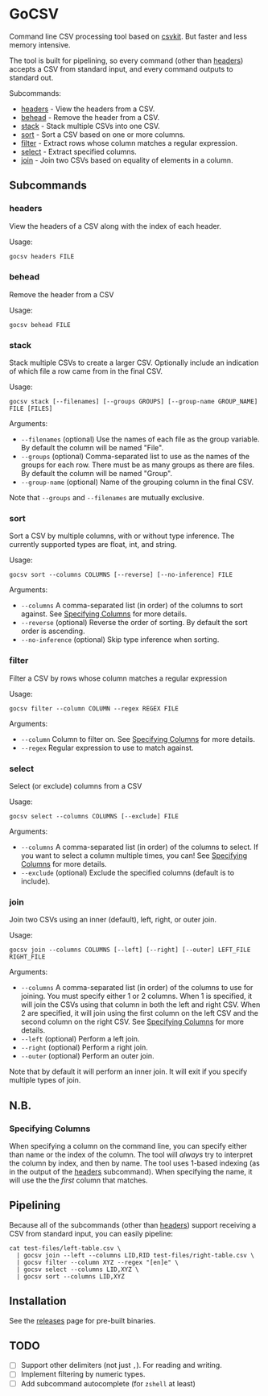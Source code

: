 # GoCSV

Command line CSV processing tool based on [csvkit](https://csvkit.readthedocs.io). But faster and less memory intensive.

The tool is built for pipelining, so every command (other than [headers](#headers)) accepts a CSV from standard input, and every command outputs to standard out.

Subcommands:

- [headers](#headers) - View the headers from a CSV.
- [behead](#behead) - Remove the header from a CSV.
- [stack](#stack) - Stack multiple CSVs into one CSV.
- [sort](#sort) - Sort a CSV based on one or more columns.
- [filter](#filter) - Extract rows whose column matches a regular expression.
- [select](#select) - Extract specified columns.
- [join](#join) - Join two CSVs based on equality of elements in a column.


## Subcommands

### headers

View the headers of a CSV along with the index of each header.

Usage:

```bash
gocsv headers FILE
```

### behead

Remove the header from a CSV

Usage:

```shell
gocsv behead FILE
```

### stack

Stack multiple CSVs to create a larger CSV. Optionally include an indication of which file a row came from in the final CSV.

Usage:

```shell
gocsv stack [--filenames] [--groups GROUPS] [--group-name GROUP_NAME] FILE [FILES]
```

Arguments:

- `--filenames` (optional) Use the names of each file as the group variable. By default the column will be named "File".
- `--groups` (optional) Comma-separated list to use as the names of the groups for each row. There must be as many groups as there are files. By default the column will be named "Group".
- `--group-name` (optional) Name of the grouping column in the final CSV.

Note that `--groups` and `--filenames` are mutually exclusive.

### sort

Sort a CSV by multiple columns, with or without type inference. The currently supported types are float, int, and string.

Usage:

```shell
gocsv sort --columns COLUMNS [--reverse] [--no-inference] FILE
```

Arguments:

- `--columns` A comma-separated list (in order) of the columns to sort against. See [Specifying Columns](#specifying-columns) for more details.
- `--reverse` (optional) Reverse the order of sorting. By default the sort order is ascending.
- `--no-inference` (optional) Skip type inference when sorting.

### filter

Filter a CSV by rows whose column matches a regular expression

Usage:

```shell
gocsv filter --column COLUMN --regex REGEX FILE
```

Arguments:

- `--column` Column to filter on. See [Specifying Columns](#specifying-columns) for more details.
- `--regex` Regular expression to use to match against.

### select

Select (or exclude) columns from a CSV

Usage:

```shell
gocsv select --columns COLUMNS [--exclude] FILE
```

Arguments:

- `--columns` A comma-separated list (in order) of the columns to select. If you want to select a column multiple times, you can! See [Specifying Columns](#specifying-columns) for more details.
- `--exclude` (optional) Exclude the specified columns (default is to include).

### join

Join two CSVs using an inner (default), left, right, or outer join.

Usage:

```shell
gocsv join --columns COLUMNS [--left] [--right] [--outer] LEFT_FILE RIGHT_FILE
```

Arguments:

- `--columns` A comma-separated list (in order) of the columns to use for joining. You must specify either 1 or 2 columns. When 1 is specified, it will join the CSVs using that column in both the left and right CSV. When 2 are specified, it will join using the first column on the left CSV and the second column on the right CSV. See [Specifying Columns](#specifying-columns) for more details.
- `--left` (optional) Perform a left join.
- `--right` (optional) Perform a right join.
- `--outer` (optional) Perform an outer join.

Note that by default it will perform an inner join. It will exit if you specify multiple types of join.

## N.B.

### Specifying Columns

When specifying a column on the command line, you can specify either than name or the index of the column. The tool will _always_ try to interpret the column by index, and then by name. The tool uses 1-based indexing (as in the output of the [headers](#headers) subcommand). When specifying the name, it will use the the _first_ column that matches.

## Pipelining

Because all of the subcommands (other than [headers](#headers)) support receiving a CSV from standard input, you can easily pipeline:

```shell
cat test-files/left-table.csv \
  | gocsv join --left --columns LID,RID test-files/right-table.csv \
  | gocsv filter --column XYZ --regex "[en]e" \
  | gocsv select --columns LID,XYZ \
  | gocsv sort --columns LID,XYZ
```

## Installation

See the [releases](/releases) page for pre-built binaries.

TODO
----

- [ ] Support other delimiters (not just `,`). For reading and writing.
- [ ] Implement filtering by numeric types.
- [ ] Add subcommand autocomplete (for `zshell` at least)
